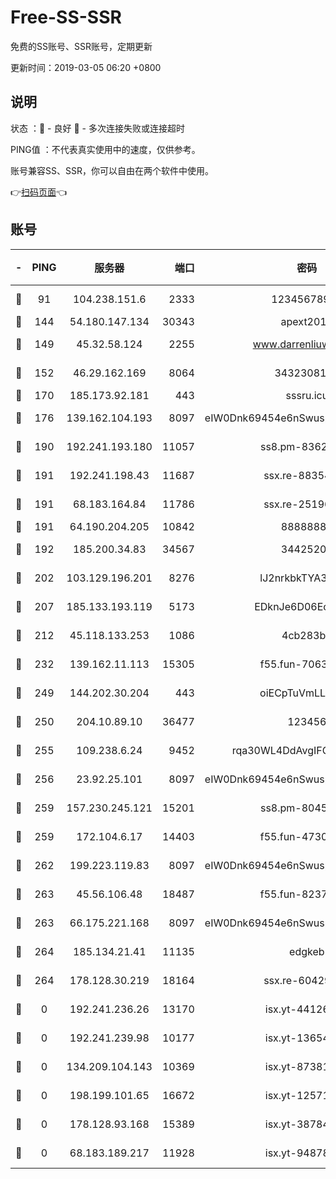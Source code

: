 # Free-SS-SSR

免费的SS账号、SSR账号，定期更新

更新时间：2019-03-05 06:20 +0800

## 说明

状态     ：🙂 - 良好 🙁 - 多次连接失败或连接超时

PING值   ：不代表真实使用中的速度，仅供参考。

账号兼容SS、SSR，你可以自由在两个软件中使用。

👉[扫码页面](https://liesauer.github.io/free-ss-ssr.github.io/)👈

## 账号

|-|PING|服务器|端口|密码|加密方式|区域|
|:----:|:----:|:-----:|-----:|:----:|:----:|:----:|
|🙂|91|104.238.151.6|2333|12345678900|aes-256-cfb|JP|
|🙂|144|54.180.147.134|30343|apext2019|chacha20|KR|
|🙂|149|45.32.58.124|2255|www.darrenliuwei.com|aes-256-cfb|JP|
|🙂|152|46.29.162.169|8064|3432308177|aes-256-cfb|RU|
|🙂|170|185.173.92.181|443|sssru.icu|rc4-md5|RU|
|🙂|176|139.162.104.193|8097|eIW0Dnk69454e6nSwuspv9DmS201tQ0D|aes-256-cfb|JP|
|🙂|190|192.241.193.180|11057|ss8.pm-83620677|aes-256-cfb|US|
|🙂|191|192.241.198.43|11687|ssx.re-88354290|aes-256-cfb|US|
|🙂|191|68.183.164.84|11786|ssx.re-25196932|aes-256-cfb|US|
|🙂|191|64.190.204.205|10842|88888888|rc4-md5|US|
|🙂|192|185.200.34.83|34567|34425208|aes-256-cfb|US|
|🙂|202|103.129.196.201|8276|lJ2nrkbkTYA30wv0|aes-256-cfb|US|
|🙂|207|185.133.193.119|5173|EDknJe6D06EoWDaw|aes-256-cfb|US|
|🙂|212|45.118.133.253|1086|4cb283b8|aes-256-cfb|SG|
|🙂|232|139.162.11.113|15305|f55.fun-70630978|aes-256-cfb|SG|
|🙂|249|144.202.30.204|443|oiECpTuVmLLxk4Ts|aes-256-cfb|US|
|🙂|250|204.10.89.10|36477|123456|aes-256-cfb|US|
|🙂|255|109.238.6.24|9452|rqa30WL4DdAvgIFG6Fs3znzTa|aes-256-cfb|FR|
|🙂|256|23.92.25.101|8097|eIW0Dnk69454e6nSwuspv9DmS201tQ0D|aes-256-cfb|US|
|🙂|259|157.230.245.121|15201|ss8.pm-80454151|aes-256-cfb|SG|
|🙂|259|172.104.6.17|14403|f55.fun-47304627|aes-256-cfb|US|
|🙂|262|199.223.119.83|8097|eIW0Dnk69454e6nSwuspv9DmS201tQ0D|aes-256-cfb|US|
|🙂|263|45.56.106.48|18487|f55.fun-82379795|aes-256-cfb|US|
|🙂|263|66.175.221.168|8097|eIW0Dnk69454e6nSwuspv9DmS201tQ0D|aes-256-cfb|US|
|🙂|264|185.134.21.41|11135|edgkeb|aes-256-cfb|GB|
|🙂|264|178.128.30.219|18164|ssx.re-60429944|aes-256-cfb|SG|
|🙁|0|192.241.236.26|13170|isx.yt-44126456|aes-256-cfb|US|
|🙁|0|192.241.239.98|10177|isx.yt-13654380|aes-256-cfb|US|
|🙁|0|134.209.104.143|10369|isx.yt-87381923|aes-256-cfb|SG|
|🙁|0|198.199.101.65|16672|isx.yt-12571443|aes-256-cfb|US|
|🙁|0|178.128.93.168|15389|isx.yt-38784218|aes-256-cfb|SG|
|🙁|0|68.183.189.217|11928|isx.yt-94878692|aes-256-cfb|SG|
